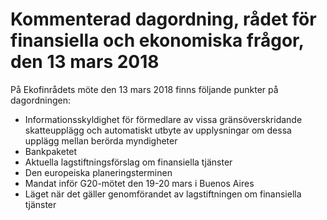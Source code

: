 # Kommenterad dagordning, rådet för finansiella och ekonomiska frågor, den 13 mars 2018

På Ekofinrådets möte den 13 mars 2018 finns följande punkter på dagordningen:

* Informationsskyldighet för förmedlare av vissa gränsöverskridande skatteupplägg och automatiskt utbyte av upplysningar om dessa upplägg mellan berörda myndigheter
* Bankpaketet
* Aktuella lagstiftningsförslag om finansiella tjänster
* Den europeiska planeringsterminen
* Mandat inför G20-mötet den 19-20 mars i Buenos Aires
* Läget när det gäller genomförandet av lagstiftningen om finansiella tjänster
